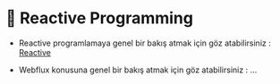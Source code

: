 # 🎯 Reactive Programming

* Reactive programlamaya genel bir bakış atmak için göz atabilirsiniz : [Reactive](./SpringBoot-Reactive/README.md)

* Webflux konusuna genel bir bakış atmak için göz atabilirsiniz : ...
